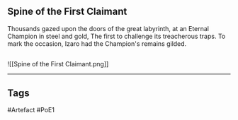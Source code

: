 ## Spine of the First Claimant
Thousands gazed upon the doors of the great labyrinth,
at an Eternal Champion in steel and gold,
The first to challenge its treacherous traps.
To mark the occasion, Izaro had the Champion's remains gilded.
##
![[Spine of the First Claimant.png]]

---
## Tags
#Artefact
#PoE1